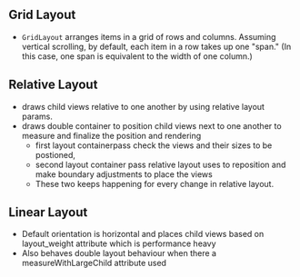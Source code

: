 Grid Layout
-----------
* `GridLayout` arranges items in a grid of rows and columns. Assuming vertical scrolling, by default, each item in a row takes up one "span." 
  (In this case, one span is equivalent to the width of one column.)
  
Relative Layout
---------------
* draws child views relative to one another by using relative layout params. 
* draws double container to position child views next to one another to measure and finalize the position and rendering
  * first layout containerpass check the views and their sizes to be postioned, 
  * second layout container pass relative layout uses to reposition and make boundary adjustments to place the views 
  * These two keeps happening for every change in relative layout.
  
Linear Layout
-------------

* Default orientation is horizontal and places child views based on layout_weight attribute which is performance heavy
* Also behaves double layout behaviour when there a measureWithLargeChild  attribute used

